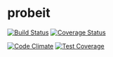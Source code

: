 # probeit
[![Build Status](https://travis-ci.org/sdiawara/probeit.svg)](https://travis-ci.org/sdiawara/probeit)
[![Coverage Status](https://coveralls.io/repos/sdiawara/probeit/badge.svg?branch=master&service=github)](https://coveralls.io/github/sdiawara/probeit?branch=master)

[![Code Climate](https://codeclimate.com/github/sdiawara/probeit/badges/gpa.svg)](https://codeclimate.com/github/sdiawara/probeit)
[![Test Coverage](https://codeclimate.com/github/sdiawara/probeit/badges/coverage.svg)](https://codeclimate.com/github/sdiawara/probeit/coverage)
